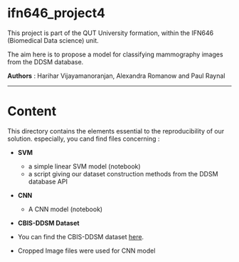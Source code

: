 # ifn646_project4

This project is part of the QUT University formation, within the IFN646 (Biomedical Data science) unit. 

The aim here is to propose a model for classifying mammography images from the DDSM database.

**Authors** : Harihar Vijayamanoranjan, Alexandra Romanow and Paul Raynal

***

# Content 

This directory contains the elements essential to the reproducibility of our solution. especially, you cand find files concerning : 

- **SVM**  
  - a simple linear SVM model (notebook) 
  - a script giving our dataset construction methods from the DDSM database API

- **CNN**
  - A CNN model (notebook)
 
- **CBIS-DDSM Dataset**
- You can find the CBIS-DDSM dataset [here](https://wiki.cancerimagingarchive.net/pages/viewpage.action?pageId=22516629).
- Cropped Image files were used for CNN model 

